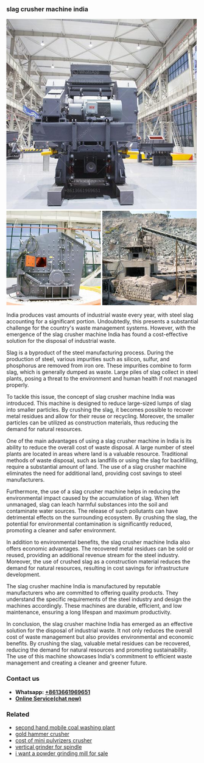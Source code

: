 <h3>slag crusher machine india</h3><img src='1706773658.jpg' alt=''><p>India produces vast amounts of industrial waste every year, with steel slag accounting for a significant portion. Undoubtedly, this presents a substantial challenge for the country's waste management systems. However, with the emergence of the slag crusher machine India has found a cost-effective solution for the disposal of industrial waste.</p><p>Slag is a byproduct of the steel manufacturing process. During the production of steel, various impurities such as silicon, sulfur, and phosphorus are removed from iron ore. These impurities combine to form slag, which is generally dumped as waste. Large piles of slag collect in steel plants, posing a threat to the environment and human health if not managed properly.</p><p>To tackle this issue, the concept of slag crusher machine India was introduced. This machine is designed to reduce large-sized lumps of slag into smaller particles. By crushing the slag, it becomes possible to recover metal residues and allow for their reuse or recycling. Moreover, the smaller particles can be utilized as construction materials, thus reducing the demand for natural resources.</p><p>One of the main advantages of using a slag crusher machine in India is its ability to reduce the overall cost of waste disposal. A large number of steel plants are located in areas where land is a valuable resource. Traditional methods of waste disposal, such as landfills or using the slag for backfilling, require a substantial amount of land. The use of a slag crusher machine eliminates the need for additional land, providing cost savings to steel manufacturers.</p><p>Furthermore, the use of a slag crusher machine helps in reducing the environmental impact caused by the accumulation of slag. When left unmanaged, slag can leach harmful substances into the soil and contaminate water sources. The release of such pollutants can have detrimental effects on the surrounding ecosystem. By crushing the slag, the potential for environmental contamination is significantly reduced, promoting a cleaner and safer environment.</p><p>In addition to environmental benefits, the slag crusher machine India also offers economic advantages. The recovered metal residues can be sold or reused, providing an additional revenue stream for the steel industry. Moreover, the use of crushed slag as a construction material reduces the demand for natural resources, resulting in cost savings for infrastructure development.</p><p>The slag crusher machine India is manufactured by reputable manufacturers who are committed to offering quality products. They understand the specific requirements of the steel industry and design the machines accordingly. These machines are durable, efficient, and low maintenance, ensuring a long lifespan and maximum productivity.</p><p>In conclusion, the slag crusher machine India has emerged as an effective solution for the disposal of industrial waste. It not only reduces the overall cost of waste management but also provides environmental and economic benefits. By crushing the slag, valuable metal residues can be recovered, reducing the demand for natural resources and promoting sustainability. The use of this machine showcases India's commitment to efficient waste management and creating a cleaner and greener future.</p><h3>Contact us</h3><ul><li><strong>Whatsapp:&nbsp;<a href="https://wa.me/8613661969651">+8613661969651</a></strong></li><li><a href="https://swt.shibang-china.com/?git&amp;zhl&amp;slag crusher machine india"><strong>Online Service(chat now)</strong></a></li></ul><h3>Related</h3><ul><li><a href='second hand mobile coal washing plant.md'>second hand mobile coal washing plant</a></li><li><a href='gold hammer crusher.md'>gold hammer crusher</a></li><li><a href='cost of mini pulvrizers crusher.md'>cost of mini pulvrizers crusher</a></li><li><a href='vertical grinder for spindle.md'>vertical grinder for spindle</a></li><li><a href='i want a powder grinding mill for sale.md'>i want a powder grinding mill for sale</a></li></ul>